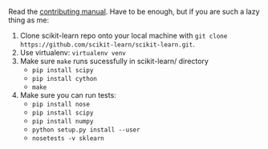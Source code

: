Read the [contributing manual](http://scikit-learn.org/dev/developers/contributing.html).
Have to be enough, but if you are such a lazy thing as me:

1. Clone scikit-learn repo onto your local machine with `git clone https://github.com/scikit-learn/scikit-learn.git`.
2. Use virtualenv: `virtualenv venv`
3. Make sure `make` runs sucessfully in scikit-learn/ directory
    * `pip install scipy`
    * `pip install cython`
    * `make`
4. Make sure you can run tests:
   * `pip install nose`
   * `pip install scipy`
   * `pip install numpy`
   * `python setup.py install --user`
   * `nosetests -v sklearn`
